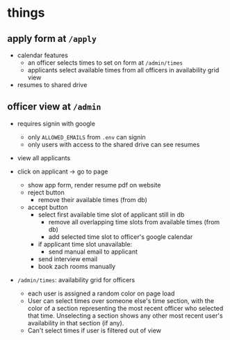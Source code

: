 # things

## apply form at `/apply`

- calendar features
  - an officer selects times to set on form at `/admin/times`
  - applicants select available times from all officers in availability grid view
- resumes to shared drive

## officer view at `/admin`

- requires signin with google
  - only `ALLOWED_EMAILS` from `.env` can signin
  - only users with access to the shared drive can see resumes

- view all applicants
- click on applicant -> go to page
  - show app form, render resume pdf on website
  - reject button
    - remove their available times (from db)
  - accept button
    - select first available time slot of applicant still in db
      - remove all overlapping time slots from available times (from db)
      - add selected time slot to officer's google calendar
    - if applicant time slot unavailable:
      - send manual email to applicant
    - send interview email
    - book zach rooms manually

- `/admin/times`: availability grid for officers
  - each user is assigned a random color on page load
  - User can select times over someone else's time section, with the color of a section representing the most recent officer who selected that time. Unselecting a section shows any other most recent user's availability in that section (if any).
  - Can't select times if user is filtered out of view
